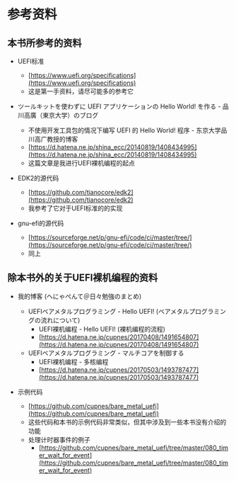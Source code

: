 # 参考资料

## 本书所参考的资料

* UEFI标准
  * [https://www.uefi.org/specifications](https://www.uefi.org/specifications)
  * 这是第一手资料，请尽可能多的参考它

* ツールキットを使わずに UEFI アプリケーションの Hello World! を作る - 品川高廣（東京大学）のブログ
  * 不使用开发工具包的情况下编写 UEFI 的 Hello World! 程序 - 东京大学品川高广教授的博客
  * [https://d.hatena.ne.jp/shina_ecc/20140819/1408434995](https://d.hatena.ne.jp/shina_ecc/20140819/1408434995)
  * 这篇文章是我进行UEFI裸机编程的起点

* EDK2的源代码
  * [https://github.com/tianocore/edk2](https://github.com/tianocore/edk2)
  * 我参考了它对于UEFI标准的的实现

* gnu-efi的源代码
  * [https://sourceforge.net/p/gnu-efi/code/ci/master/tree/](https://sourceforge.net/p/gnu-efi/code/ci/master/tree/)
  * 同上


## 除本书外的关于UEFI裸机编程的资料

* 我的博客 (へにゃぺんて＠日々勉強のまとめ)
  * UEFIベアメタルプログラミング - Hello UEFI! (ベアメタルプログラミングの流れについて)
    * UEFI裸机编程 - Hello UEFI! (裸机编程的流程)
    * [https://d.hatena.ne.jp/cupnes/20170408/1491654807](https://d.hatena.ne.jp/cupnes/20170408/1491654807)
  * UEFIベアメタルプログラミング - マルチコアを制御する
    * UEFI裸机编程 - 多核编程
    * [https://d.hatena.ne.jp/cupnes/20170503/1493787477](https://d.hatena.ne.jp/cupnes/20170503/1493787477)

* 示例代码
  * [https://github.com/cupnes/bare_metal_uefi](https://github.com/cupnes/bare_metal_uefi)
  * 这些代码和本书的示例代码非常类似，但其中涉及到一些本书没有介绍的功能
  * 处理计时器事件的例子
    * [https://github.com/cupnes/bare_metal_uefi/tree/master/080_timer_wait_for_event](https://github.com/cupnes/bare_metal_uefi/tree/master/080_timer_wait_for_event)
